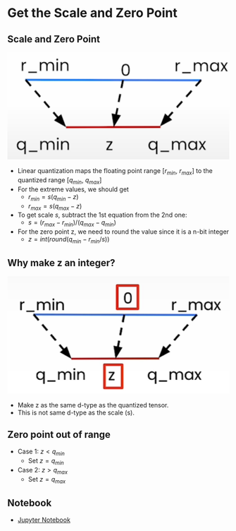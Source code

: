 # Get the Scale and Zero Point

## Scale and Zero Point

![Scale and Zero Point](../images/3_0.png)

- Linear quantization maps the floating point range [$r_{min}$, $r_{max}$] to the quantized range [$q_{min}$, $q_{max}$]
- For the extreme values, we should get
  - $r_{min} = s(q_{min} - z)$
  - $r_{max} = s(q_{max} - z)$
- To get scale $s$, subtract the 1st equation from the 2nd one:
  - $s = (r_{max} - r_{min})/(q_{max} - q_{min})$
- For the zero point z, we need to round the value since it is a n-bit integer
  - $z = int(round(q_{min} - r_{min}/s))$

## Why make z an integer?

![z an integer](../images/3_1.png)

- Make z as the same d-type as the quantized tensor.
- This is not same d-type as the scale (s).

## Zero point out of range

- Case 1: $z < q_{min}$
  - Set $z = q_{min}$
- Case 2: $z > q_{max}$
  - Set $z = q_{max}$

## Notebook

- [Jupyter Notebook](../code/L2_linear_I_get_scale_and_zero_point.ipynb)

